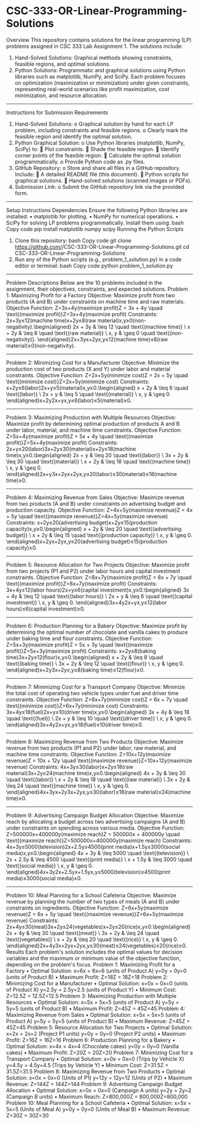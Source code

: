 # CSC-333-OR-Linear-Programming-Solutions

Overview
This repository contains solutions for the linear programming (LP) problems assigned in CSC 333 Lab Assignment 1. The solutions include:
1.	Hand-Solved Solutions: Graphical methods showing constraints, feasible regions, and optimal solutions.
2.	Python Solutions: Programmatic and graphical solutions using Python libraries such as matplotlib, NumPy, and SciPy.
Each problem focuses on optimization (maximization or minimization) under given constraints, representing real-world scenarios like profit maximization, cost minimization, and resource allocation.
________________________________________
Instructions for Submission
Requirements
1.	Hand-Solved Solutions:
o	Graphical solution by hand for each LP problem, including constraints and feasible regions.
o	Clearly mark the feasible region and identify the optimal solution.
2.	Python Graphical Solution:
o	Use Python libraries (matplotlib, NumPy, SciPy) to:
	Plot constraints.
	Shade the feasible region.
	Identify corner points of the feasible region.
	Calculate the optimal solution programmatically.
o	Provide Python code as .py files.
3.	GitHub Repository:
o	Store and share all files in a GitHub repository. Include:
	A detailed README file (this document).
	Python scripts for graphical solutions.
	Hand-solved solutions (scanned images or PDFs).
4.	Submission Link:
o	Submit the GitHub repository link via the provided form.
________________________________________
Setup Instructions
Dependencies
Ensure the following Python libraries are installed:
•	matplotlib for plotting.
•	NumPy for numerical operations.
•	SciPy for solving LP problems programmatically.
Install them using:
bash
Copy code
pip install matplotlib numpy scipy
Running the Python Scripts
1.	Clone this repository:
bash
Copy code
git clone https://github.com/<your-username>/CSC-333-OR-Linear-Programming-Solutions.git
cd CSC-333-OR-Linear-Programming-Solutions
2.	Run any of the Python scripts (e.g., problem_1_solution.py) in a code editor or terminal:
bash
Copy code
python problem_1_solution.py
________________________________________
Problem Descriptions
Below are the 10 problems included in the assignment, their objectives, constraints, and expected solutions.
Problem 1: Maximizing Profit for a Factory
Objective: Maximize profit from two products (A and B) under constraints on machine time and raw materials.
Objective Function:
Z=3x+4y(maximize profit)Z = 3x + 4y \quad \text{(maximize profit)}Z=3x+4y(maximize profit)
Constraints:
2x+3y≤12(machine time)x+2y≤8(raw material)x,y≥0(non-negativity).\begin{aligned} 2x + 3y & \leq 12 \quad \text{(machine time)} \\ x + 2y & \leq 8 \quad \text{(raw material)} \\ x, y & \geq 0 \quad \text{(non-negativity)}. \end{aligned}2x+3yx+2yx,y≤12(machine time)≤8(raw material)≥0(non-negativity).
________________________________________
Problem 2: Minimizing Cost for a Manufacturer
Objective: Minimize the production cost of two products (X and Y) under labor and material constraints.
Objective Function:
Z=2x+5y(minimize cost)Z = 2x + 5y \quad \text{(minimize cost)}Z=2x+5y(minimize cost)
Constraints:
x+2y≤6(labor)2x+y≤5(material)x,y≥0.\begin{aligned} x + 2y & \leq 6 \quad \text{(labor)} \\ 2x + y & \leq 5 \quad \text{(material)} \\ x, y & \geq 0. \end{aligned}x+2y2x+yx,y≤6(labor)≤5(material)≥0.
________________________________________
Problem 3: Maximizing Production with Multiple Resources
Objective: Maximize profit by determining optimal production of products A and B under labor, material, and machine time constraints.
Objective Function:
Z=5x+4y(maximize profit)Z = 5x + 4y \quad \text{(maximize profit)}Z=5x+4y(maximize profit)
Constraints:
2x+y≤20(labor)3x+2y≤30(material)x+2y≤18(machine time)x,y≥0.\begin{aligned} 2x + y & \leq 20 \quad \text{(labor)} \\ 3x + 2y & \leq 30 \quad \text{(material)} \\ x + 2y & \leq 18 \quad \text{(machine time)} \\ x, y & \geq 0. \end{aligned}2x+y3x+2yx+2yx,y≤20(labor)≤30(material)≤18(machine time)≥0.
________________________________________
Problem 4: Maximizing Revenue from Sales
Objective: Maximize revenue from two products (A and B) under constraints on advertising budget and production capacity.
Objective Function:
Z=4x+5y(maximize revenue)Z = 4x + 5y \quad \text{(maximize revenue)}Z=4x+5y(maximize revenue)
Constraints:
x+2y≤20(advertising budget)x+2y≤15(production capacity)x,y≥0.\begin{aligned} x + 2y & \leq 20 \quad \text{(advertising budget)} \\ x + 2y & \leq 15 \quad \text{(production capacity)} \\ x, y & \geq 0. \end{aligned}x+2yx+2yx,y≤20(advertising budget)≤15(production capacity)≥0.
________________________________________
Problem 5: Resource Allocation for Two Projects
Objective: Maximize profit from two projects (P1 and P2) under labor hours and capital investment constraints.
Objective Function:
Z=8x+7y(maximize profit)Z = 8x + 7y \quad \text{(maximize profit)}Z=8x+7y(maximize profit)
Constraints:
3x+4y≤12(labor hours)2x+y≤6(capital investment)x,y≥0.\begin{aligned} 3x + 4y & \leq 12 \quad \text{(labor hours)} \\ 2x + y & \leq 6 \quad \text{(capital investment)} \\ x, y & \geq 0. \end{aligned}3x+4y2x+yx,y≤12(labor hours)≤6(capital investment)≥0.
________________________________________
Problem 6: Production Planning for a Bakery
Objective: Maximize profit by determining the optimal number of chocolate and vanilla cakes to produce under baking time and flour constraints.
Objective Function:
Z=5x+3y(maximize profit)Z = 5x + 3y \quad \text{(maximize profit)}Z=5x+3y(maximize profit)
Constraints:
x+2y≤8(baking time)3x+2y≤12(flour)x,y≥0.\begin{aligned} x + 2y & \leq 8 \quad \text{(baking time)} \\ 3x + 2y & \leq 12 \quad \text{(flour)} \\ x, y & \geq 0. \end{aligned}x+2y3x+2yx,y≤8(baking time)≤12(flour)≥0.
________________________________________
Problem 7: Minimizing Cost for a Transport Company
Objective: Minimize the total cost of operating two vehicle types under fuel and driver time constraints.
Objective Function:
Z=6x+7y(minimize cost)Z = 6x + 7y \quad \text{(minimize cost)}Z=6x+7y(minimize cost)
Constraints:
3x+4y≤18(fuel)2x+y≤10(driver time)x,y≥0.\begin{aligned} 3x + 4y & \leq 18 \quad \text{(fuel)} \\ 2x + y & \leq 10 \quad \text{(driver time)} \\ x, y & \geq 0. \end{aligned}3x+4y2x+yx,y≤18(fuel)≤10(driver time)≥0.
________________________________________
Problem 8: Maximizing Revenue from Two Products
Objective: Maximize revenue from two products (P1 and P2) under labor, raw material, and machine time constraints.
Objective Function:
Z=10x+12y(maximize revenue)Z = 10x + 12y \quad \text{(maximize revenue)}Z=10x+12y(maximize revenue)
Constraints:
4x+3y≤30(labor)x+2y≤18(raw material)3x+2y≤24(machine time)x,y≥0.\begin{aligned} 4x + 3y & \leq 30 \quad \text{(labor)} \\ x + 2y & \leq 18 \quad \text{(raw material)} \\ 3x + 2y & \leq 24 \quad \text{(machine time)} \\ x, y & \geq 0. \end{aligned}4x+3yx+2y3x+2yx,y≤30(labor)≤18(raw material)≤24(machine time)≥0.
________________________________________
Problem 9: Advertising Campaign Budget Allocation
Objective: Maximize reach by allocating a budget across two advertising campaigns (A and B) under constraints on spending across various media.
Objective Function:
Z=500000x+400000y(maximize reach)Z = 500000x + 400000y \quad \text{(maximize reach)}Z=500000x+400000y(maximize reach)
Constraints:
4x+3y≤5000(television)2x+2.5y≤4500(print media)x+1.5y≤3000(social media)x,y≥0.\begin{aligned} 4x + 3y & \leq 5000 \quad \text{(television)} \\ 2x + 2.5y & \leq 4500 \quad \text{(print media)} \\ x + 1.5y & \leq 3000 \quad \text{(social media)} \\ x, y & \geq 0. \end{aligned}4x+3y2x+2.5yx+1.5yx,y≤5000(television)≤4500(print media)≤3000(social media)≥0.
________________________________________
Problem 10: Meal Planning for a School Cafeteria
Objective: Maximize revenue by planning the number of two types of meals (A and B) under constraints on ingredients.
Objective Function:
Z=6x+5y(maximize revenue)Z = 6x + 5y \quad \text{(maximize revenue)}Z=6x+5y(maximize revenue)
Constraints:
2x+4y≤30(meat)3x+2y≤24(vegetables)x+2y≤20(rice)x,y≥0.\begin{aligned} 2x + 4y & \leq 30 \quad \text{(meat)} \\ 3x + 2y & \leq 24 \quad \text{(vegetables)} \\ x + 2y & \leq 20 \quad \text{(rice)} \\ x, y & \geq 0. \end{aligned}2x+4y3x+2yx+2yx,y≤30(meat)≤24(vegetables)≤20(rice)≥0.
Results
Each problem's solution includes the optimal values for decision variables and the maximum or minimum value of the objective function, depending on the problem's focus.
Problem 1: Maximizing Profit for a Factory
•	Optimal Solution:
x=6x = 6x=6 (units of Product A)
y=0y = 0y=0 (units of Product B)
•	Maximum Profit: Z=18Z = 18Z=18
Problem 2: Minimizing Cost for a Manufacturer
•	Optimal Solution:
x=0x = 0x=0 (units of Product X)
y=2.5y = 2.5y=2.5 (units of Product Y)
•	Minimum Cost: Z=12.5Z = 12.5Z=12.5
Problem 3: Maximizing Production with Multiple Resources
•	Optimal Solution:
x=5x = 5x=5 (units of Product A)
y=5y = 5y=5 (units of Product B)
•	Maximum Profit: Z=45Z = 45Z=45
Problem 4: Maximizing Revenue from Sales
•	Optimal Solution:
x=5x = 5x=5 (units of Product A)
y=5y = 5y=5 (units of Product B)
•	Maximum Revenue: Z=45Z = 45Z=45
Problem 5: Resource Allocation for Two Projects
•	Optimal Solution:
x=2x = 2x=2 (Project P1 units)
y=0y = 0y=0 (Project P2 units)
•	Maximum Profit: Z=16Z = 16Z=16
Problem 6: Production Planning for a Bakery
•	Optimal Solution:
x=4x = 4x=4 (Chocolate cakes)
y=0y = 0y=0 (Vanilla cakes)
•	Maximum Profit: Z=20Z = 20Z=20
Problem 7: Minimizing Cost for a Transport Company
•	Optimal Solution:
x=0x = 0x=0 (Trips by Vehicle X)
y=4.5y = 4.5y=4.5 (Trips by Vehicle Y)
•	Minimum Cost: Z=31.5Z = 31.5Z=31.5
Problem 8: Maximizing Revenue from Two Products
•	Optimal Solution:
x=0x = 0x=0 (Units of P1)
y=12y = 12y=12 (Units of P2)
•	Maximum Revenue: Z=144Z = 144Z=144
Problem 9: Advertising Campaign Budget Allocation
•	Optimal Solution:
x=0x = 0x=0 (Campaign A units)
y=2y = 2y=2 (Campaign B units)
•	Maximum Reach: Z=800,000Z = 800,000Z=800,000
Problem 10: Meal Planning for a School Cafeteria
•	Optimal Solution:
x=5x = 5x=5 (Units of Meal A)
y=0y = 0y=0 (Units of Meal B)
•	Maximum Revenue: Z=30Z = 30Z=30

